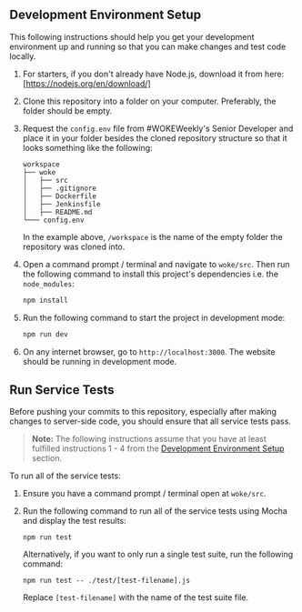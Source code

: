 ## Development Environment Setup

This following instructions should help you get your development environment up and running so that you can make changes and test code locally.

1. For starters, if you don't already have Node.js, download it from here: [https://nodejs.org/en/download/]

2. Clone this repository into a folder on your computer. Preferably, the folder should be empty.

3. Request the `config.env` file from #WOKEWeekly's Senior Developer and place it in your folder besides the cloned repository structure so that it looks something like the following:

    ```
    workspace
    ├── woke
    │   ├── src
    │   ├── .gitignore
    │   ├── Dockerfile
    │   ├── Jenkinsfile
    │   ├── README.md
    └─── config.env
    ```

    In the example above, `/workspace` is the name of the empty folder the repository was cloned into.

4. Open a command prompt / terminal and navigate to `woke/src`. Then run the following command to install this project's dependencies i.e. the `node_modules`:
   ```sh
   npm install
   ```

5. Run the following command to start the project in development mode:
   ```sh
   npm run dev
   ```

6. On any internet browser, go to `http://localhost:3000`. The website should be running in development mode.

## Run Service Tests

Before pushing your commits to this repository, especially after making changes to server-side code, you should ensure that all service tests pass. 

>**Note:** The following instructions assume that you have at least fulfilled instructions 1 - 4 from the [Development Environment Setup](#development-environment-setup) section.

To run all of the service tests:

1. Ensure you have a command prompt / terminal open at `woke/src`.

2. Run the following command to run all of the service tests using Mocha and display the test results:
   ```
   npm run test
   ```

   Alternatively, if you want to only run a single test suite, run the following command:
   ```
   npm run test -- ./test/[test-filename].js
   ```
   Replace  `[test-filename]` with the name of the test suite file.